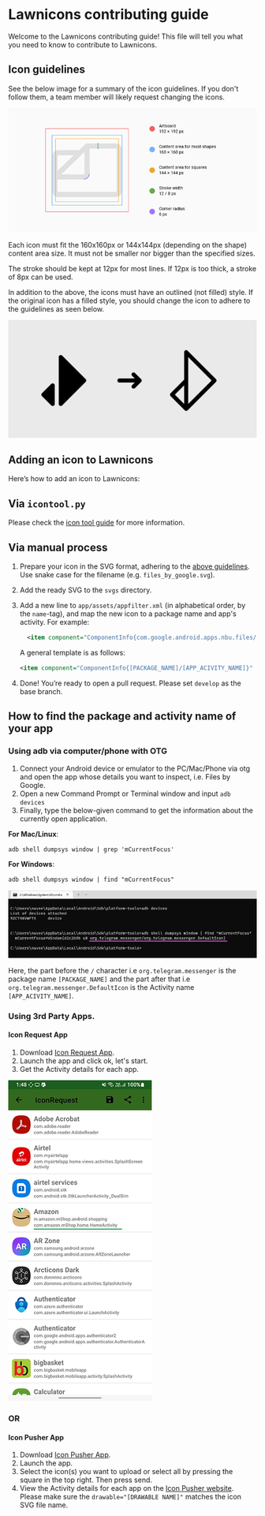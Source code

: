 # Lawnicons contributing guide
Welcome to the Lawnicons contributing guide! This file will tell you what you need to know to contribute to Lawnicons.

## Icon guidelines
See the below image for a summary of the icon guidelines. If you don't follow them, a team member will likely request changing the icons.

![](images/contributing-image-1.png)

Each icon must fit the 160x160px or 144x144px (depending on the shape) content area size. It must not be smaller nor bigger than the specified sizes.

The stroke should be kept at 12px for most lines. If 12px is too thick, a stroke of 8px can be used.

In addition to the above, the icons must have an outlined (not filled) style. If the original icon has a filled style, you should change the icon to adhere to the guidelines as seen below.

![](images/contributing-image-2.png)

## Adding an icon to Lawnicons
Here’s how to add an icon to&nbsp;Lawnicons:

## Via `icontool.py`

Please check the [icon tool guide](/.github/icontool_guide.md) for more information.

## Via manual process

1. Prepare your icon in the SVG format, adhering to the [above guidelines](#icon-guidelines). Use snake case for the filename (e.g.&nbsp;`files_by_google.svg`).

1. Add the ready SVG to the `svgs`&nbsp;directory.


1. Add a new line to `app/assets/appfilter.xml` (in alphabetical order, by the `name`-tag), and map the new icon to a package name and app's activity. For&nbsp;example:

    ```xml
      <item component="ComponentInfo{com.google.android.apps.nbu.files/com.google.android.apps.nbu.files.home.HomeActivity}" drawable="files_by_google" name="Files by Google"/> 
    ```

    A general template is as&nbsp;follows:

    ```xml
    <item component="ComponentInfo{[PACKAGE_NAME]/[APP_ACIVITY_NAME]}" drawable="[DRAWABLE NAME]" name="[APP NAME]"/> 
    ```
1. Done! You’re ready to open a pull request. Please set `develop` as the base&nbsp;branch.

## How to find the package and activity name of your app


### Using adb via computer/phone with OTG

  1. Connect your Android device or emulator to the PC/Mac/Phone via otg and open the app whose details you want to inspect, i.e. Files by Google.
  1. Open a new Command Prompt or Terminal window and input `adb devices`
  1. Finally, type the below-given command to get the information about the currently open application.

  **For Mac/Linux**:

  ```xml
  adb shell dumpsys window | grep 'mCurrentFocus'  
  ```

  **For Windows**:

  ```xml
  adb shell dumpsys window | find "mCurrentFocus"
  ```
  ![](images/contributing-image-3.png)

  Here, the part before the `/` character i.e `org.telegram.messenger` is the package name `[PACKAGE_NAME]` and the part after that i.e `org.telegram.messenger.DefaultIcon` is the Activity name `[APP_ACIVITY_NAME]`.

### Using 3rd Party Apps.
#### Icon Request App
  1. Download [Icon Request App](https://github.com/Kaiserdragon2/IconRequest/releases). 
  2. Launch the app and click ok, let's start.
  3. Get the Activity details for each app.

  ![](images/contributing-image-4.png)
  
  ### OR
  
  #### Icon Pusher App
   1. Download [Icon Pusher App](https://play.google.com/store/apps/details?id=dev.southpaw.iconpusher&hl=en&gl=US).
   2. Launch the app.
   3. Select the icon(s) you want to upload or select all by pressing the square in the top right. Then press send.
   4. View the Activity details for each app on the [Icon Pusher website](https://iconpusher.com/). Please make sure the `drawable="[DRAWABLE NAME]"` matches the icon SVG file name.
